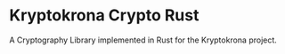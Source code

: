 # Kryptokrona Crypto Rust

A Cryptography Library implemented in Rust for the Kryptokrona project. 
